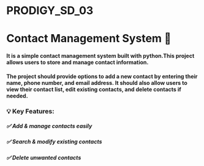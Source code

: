 # PRODIGY_SD_03

# **Contact Management System** 📖

#### It is a simple contact management system built with python.This project allows users to store and manage contact information.
#### The project should provide options to add a new contact by entering their name, phone number, and email address. It should also allow users to view their contact list, edit existing contacts, and delete contacts if needed.

### 💡 **Key Features:**

##### ✅ Add & manage contacts easily 

##### ✅ Search & modify existing contacts

##### ✅ Delete unwanted contacts
